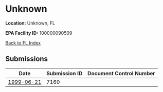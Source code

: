# Unknown

**Location:** Unknown, FL

**EPA Facility ID:** 100000090509

[Back to FL Index](../../index.md)

## Submissions

| Date | Submission ID | Document Control Number |
|------|--------------|-------------------------|
| [1999-06-21](submissions/7160.md) | 7160 |  |
